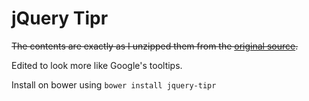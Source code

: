 # jQuery Tipr

~~The contents are exactly as I unzipped them from the [original source](http://www.tipue.com/tipr/).~~

Edited to look more like Google's tooltips.

Install on bower using `bower install jquery-tipr`